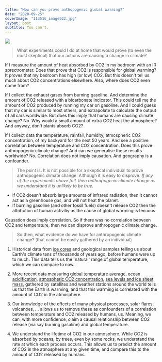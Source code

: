 ```yaml
---
title: "How can you prove anthopogenic global warming?"
date: "2020-09-25"
coverImage: "113516_image022.jpg"
layout: post
subtitle: You can't.
---
```


![]({{site.baseurl}}/assets/proving-anthopogenic-global-warming/{{page.coverImage}})

> What experiments could I do at home that would prove (to even the most skeptical) that our actions are causing a change in climate?

If I measure the amount of heat absorbed by CO2 in my bedroom with an IR sprectrometer. Does that prove that CO2 is responsible for global warming? It proves that my bedroom has high (or low) CO2. But this doesn't tell us much about CO2 concentrations elsewhere. Also, where does CO2 even come from?

If I collect the exhaust gases from burning gasoline. And determine the amount of CO2 released with a bicarbonate indicator. This could tell me the amount of CO2 produced by running my car on gasoline. And I could guess that my car is similar to most others, and extrapolate to calculate the output of all cars worldwide. But does this imply that humans are causing climate change? No. Why would a small amount of extra CO2 heat the atmosphere? And anyway, don't plants absorb CO2?

If I collect data the temperature, rainfall, humidity, atmospheric CO2 concentration, of my backyard for the next 50 years. And see a positive correlation between temperature and CO2 concentration. Does this prove anthropogenic climate change? And can we generalise these results worldwide? No. Correlation does not imply causation. And geography is a confounder.

<!-- 1. **Ocean Acidification Experiment:** Materials needed would include two clear glass containers, tap water, pH test strips, a ruler, baking soda (representing carbonic acid formed when CO2 dissolves in water), a straw, and sea shells. Instructions: Fill both containers with the same amount of water and record the pH. Dissolve some baking soda in one container to lower the pH. Then drop seashells into both containers and observe what happens over the course of a week.

   This experiment gives a tangible demonstration of the effects of increased CO2 concentration on ocean life, a side-effect of anthropogenic climate change.

2. **Ice Melting Experiment:** Ice cubes, clear glass containers, different kind of materials (such as black paper, white paper, aluminum foil, etc.), and a sunny day are needed. The idea is to wrap ice cubes in different materials, expose them to sunlight, and observe how quickly they melt. 

    This is a simple, yet effective, demonstration of albedo - the reflective property of surfaces. Snow and ice have high albedo and reflect a lot of the sun's energy back into space, but as global warming continues and these surfaces melt, darker land and ocean surfaces are exposed, having a lower albedo and therefore absorbing more heat. This is a positive feedback loop that accelerates warming. -->

> The point is. It is not possible for a skeptical individual to prove anthopogenic climate change. Although it is easy to disprove. _If any of the experiments above fail, then anthropogenic climate change as we understand it is unlikely to be true._

- If CO2 doesn't absorb large amounts of infrared radiation, then it cannot act as a greenhouse gas, and will not heat the planet.
- If burning gasoline (and other fossil fuels) doesn't release CO2 then the attribution of human activitiy as the cause of global warming is tenuous.

Causation does imply correlation. So if there was no correlation between CO2 and temperature, then we can disprove anthropogenic climate change.

> So then, what evidence do we have for anthropogenic climate change? (that cannot be easily gathered by an individual)

1. Historical data from [ice cores](https://www.antarcticglaciers.org/glaciers-and-climate/ice-cores/ice-core-basics/) and geological samples telling us about Earth's climate tens of thousands of years ago, before humans were up to much. This data tells us the 'natural' range of global temperature, which we can compare to now.

2. More recent data measuring [global temperature average](https://www.climate.gov/maps-data/dataset/global-temperature-anomalies-graphing-tool), [ocean acidification](https://www.epa.gov/climate-indicators/climate-change-indicators-ocean-heat), [atmospheric CO2 concentration](https://www.climate.gov/news-features/understanding-climate/climate-change-atmospheric-carbon-dioxide), [sea levels and ice sheet mass](https://www.climate.gov/maps-data/dataset/global-mean-sea-level-graph), gathered by satellites and weather stations around the world tells us that the Earth is warming, and that this warming is correlated with the amount of CO2 in the atmosphere.

3. Our knowledge of the effects of many physical processes, solar flares, volcanoes, ... allows us to remove these as confounders of a correlation between temperature and CO2 released by humans, us. Meaning, we can, with more confidence, claim a causal relationship between CO2 release (via say burning gasoline) and global temperature.

4. We understand the lifetime of CO2 in our atmosphere. While CO2 is absorbed by oceans, by trees, even by some rocks, we understand the rate at which each process occurs. This allows us to predict the amount of CO2 in the atmosphere at any given time, and compare this to the amount of CO2 released by humans.